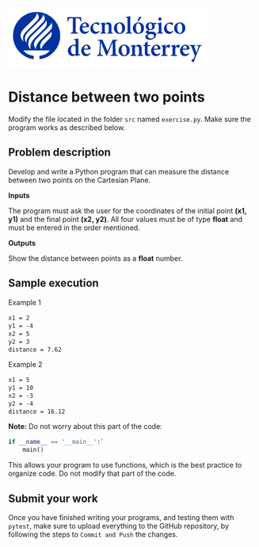 ![Tec de Monterrey](../../images/logotecmty.png)

# Distance between two points

Modify the file located in the folder `src` named `exercise.py`.
Make sure the program works as described below.

## Problem description

Develop and write a Python program that can measure the distance between two
points on the Cartesian Plane.

**Inputs**

The program must ask the user for the coordinates of the initial point
**(x1, y1)** and the final point **(x2, y2)**.
All four values must be of type **float** and must be entered in the order
mentioned.

**Outputs** 

Show the distance between points as a **float** number.

## Sample execution

Example 1 

```plaintext
x1 = 2
y1 = -4
x2 = 5
y2 = 3
distance = 7.62
```

Example 2 

```plaintext
x1 = 5
y1 = 10
x2 = -3
y2 = -4
distance = 16.12
```

**Note:** Do not worry about this part of the code:
```python
if __name__ == '__main__':`
    main()
```
This allows your program to use functions, which is the best practice to
organize code.
Do not modify that part of the code.

## Submit your work

Once you have finished writing your programs, and testing them with `pytest`,
make sure to upload everything to the GitHub repository, by following the steps
to `Commit and Push` the changes.
